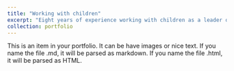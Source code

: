```yaml
---
title: "Working with children"
excerpt: "Eight years of experience working with children as a leader of scout troop. Experience with organization of various events and summer camps for more than eighty people. I am in charge of program preparation, that includes complex and cryptographic games, making costumes, card games, and organizing a team of twenty people. I have also participated in developing and testing of our webpages and multiple mobile aplications for our use. <br/><img src='/images/500x300.png'>"
collection: portfolio
---
```


This is an item in your portfolio. It can be have images or nice text. If you name the file .md, it will be parsed as markdown. If you name the file .html, it will be parsed as HTML. 